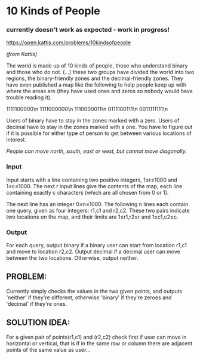 # 10 Kinds of People

### currently doesn't work as expected - work in progress!

https://open.kattis.com/problems/10kindsofpeople

_(from Kattis)_

The world is made up of 10 kinds of people, those who understand binary and those who do not. (...) these two groups have divided the world into two regions, the binary-friendly zones and the decimal-friendly zones. They have even published a map like the following to help people keep up with where the areas are (they have used ones and zeros so nobody would have trouble reading it).

1111100000\n
1111000000\n
1110000011\n
0111100111\n
0011111111\n

Users of binary have to stay in the zones marked with a zero. Users of decimal have to stay in the zones marked with a one. You have to figure out if it is possible for either type of person to get between various locations of interest. 

_People can move north, south, east or west, but cannot move diagonally._

### Input
Input starts with a line containing two positive integers, 1≤r≤1000 and 1≤c≤1000. The next r input lines give the contents of the map, each line containing exactly c characters (which are all chosen from 0 or 1).

The next line has an integer 0≤n≤1000. The following n lines each contain one query, given as four integers: r1,c1 and r2,c2. These two pairs indicate two locations on the map, and their limits are 1≤r1,r2≤r and 1≤c1,c2≤c.

### Output
For each query, output binary if a binary user can start from location r1,c1 and move to location r2,c2. Output decimal if a decimal user can move between the two locations. Otherwise, output neither.

## PROBLEM:

Currently simply checks the values in the two given points, and outputs 'neither' if they're different, otherwise 'binary' if they're zeroes
and 'decimal' if they're ones.

## SOLUTION IDEA:

For a given pair of points(r1,c1) and (r2,c2) check first if user can move in horizontal or vertical, that is if in the same row or column 
there are adjacent points of the same value as user... 

